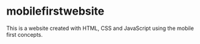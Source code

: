 # mobilefirstwebsite
This is a website created with HTML, CSS and JavaScript using the mobile first concepts.
